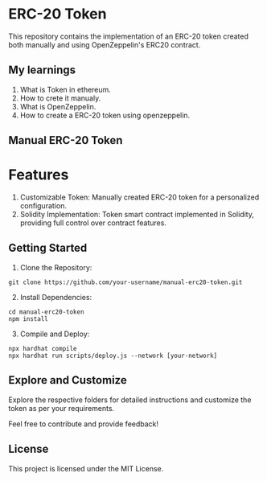 # ERC-20 Token
This repository contains the implementation of an ERC-20 token created both manually and using OpenZeppelin's ERC20 contract.

## My learnings
1. What is Token in ethereum.
2. How to crete it manualy.
3. What is OpenZeppelin.
4. How to create a ERC-20 token using openzeppelin.

## Manual ERC-20 Token
# Features
1. Customizable Token: Manually created ERC-20 token for a personalized configuration.
2. Solidity Implementation: Token smart contract implemented in Solidity, providing full control over contract features.

## Getting Started
1. Clone the Repository:
```shell
git clone https://github.com/your-username/manual-erc20-token.git
```
2. Install Dependencies: 
```shell
cd manual-erc20-token
npm install
```
3. Compile and Deploy: 
```shell
npx hardhat compile
npx hardhat run scripts/deploy.js --network [your-network]
```

## Explore and Customize
Explore the respective folders for detailed instructions and customize the token as per your requirements.

Feel free to contribute and provide feedback!

## License
This project is licensed under the MIT License.
